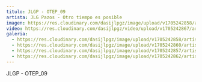 ```yaml
---
titulo: JLGP - OTEP_09
artista: JLG Pazos - Otro tiempo es posible
imagen: https://res.cloudinary.com/dasijlpgz/image/upload/v1705242858/artistas/Jose%20Luis%20Gonz%C3%A1lez%20Pazos%20-%20Otro%20tiempo%20es%20posible/obra_9/P1090143.jpg
video: https://res.cloudinary.com/dasijlpgz/video/upload/v1705242867/artistas/Jose%20Luis%20Gonz%C3%A1lez%20Pazos%20-%20Otro%20tiempo%20es%20posible/obra_9/Sin_t%C3%ADtulo_1.mp4
galeria:
  - https://res.cloudinary.com/dasijlpgz/image/upload/v1705242858/artistas/Jose%20Luis%20Gonz%C3%A1lez%20Pazos%20-%20Otro%20tiempo%20es%20posible/obra_9/P1090143.jpg
  - https://res.cloudinary.com/dasijlpgz/image/upload/v1705242860/artistas/Jose%20Luis%20Gonz%C3%A1lez%20Pazos%20-%20Otro%20tiempo%20es%20posible/obra_9/P1090144.jpg
  - https://res.cloudinary.com/dasijlpgz/image/upload/v1705242857/artistas/Jose%20Luis%20Gonz%C3%A1lez%20Pazos%20-%20Otro%20tiempo%20es%20posible/obra_9/P1090142.jpg
  - https://res.cloudinary.com/dasijlpgz/image/upload/v1705242862/artistas/Jose%20Luis%20Gonz%C3%A1lez%20Pazos%20-%20Otro%20tiempo%20es%20posible/obra_9/P1090147.jpg
---
```

JLGP - OTEP_09